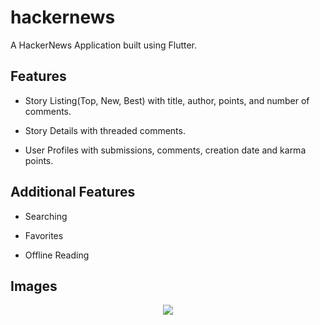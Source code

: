 # hackernews

A HackerNews Application built using Flutter.

## Features

- Story Listing(Top, New, Best) with title, author, points, and number of comments.

- Story Details with threaded comments.

- User Profiles with submissions, comments, creation date and karma points.

## Additional Features

- Searching

- Favorites

- Offline Reading

## Images

<p align="center" width="100%">
    <img src="https://cdn.discordapp.com/attachments/1216425197801050294/1234513994476425358/image.png?ex=6646c300&is=66457180&hm=5a3e1bce8718b2ee49a06ce45f236005e109e1b31bb6b8a8fc055b7481c6681c&">
</p>
